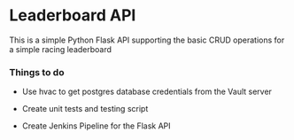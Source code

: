 # Leaderboard API

This is a simple Python Flask API supporting the basic CRUD operations for a simple racing leaderboard


### Things to do

- Use hvac to get postgres database credentials from the Vault server

- Create unit tests and testing script

- Create Jenkins Pipeline for the Flask API